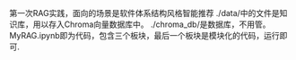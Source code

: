 第一次RAG实践，面向的场景是软件体系结构风格智能推荐
./data/中的文件是知识库，用以存入Chroma向量数据库中。
./chroma_db/是数据库，不用管。
MyRAG.ipynb即为代码，包含三个板块，最后一个板块是模块化的代码，运行即可.
